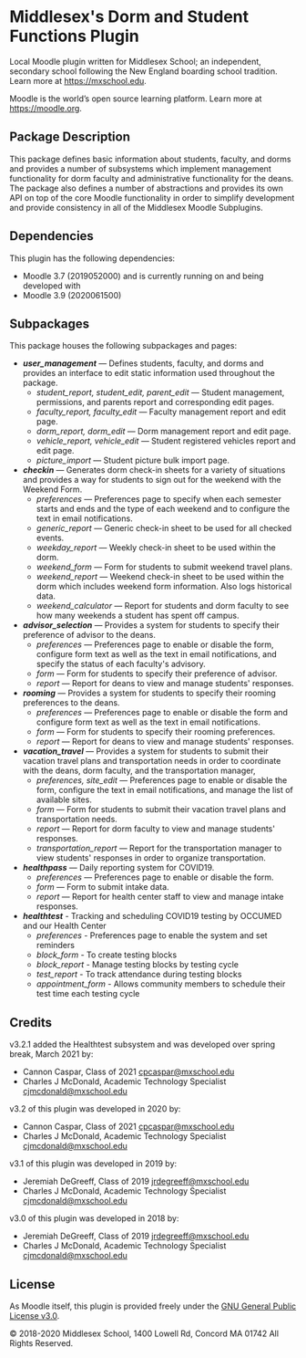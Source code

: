 # Middlesex's Dorm and Student Functions Plugin

Local Moodle plugin written for Middlesex School; an independent, secondary school following the New England boarding school tradition. Learn more at <https://mxschool.edu>.

Moodle is the world’s open source learning platform. Learn more at <https://moodle.org>.

## Package Description
This package defines basic information about students, faculty, and dorms and provides a number of subsystems which implement management functionality for dorm faculty and administrative functionality for the deans. The package also defines a number of abstractions and provides its own API on top of the core Moodle functionality in order to simplify development and provide consistency in all of the Middlesex Moodle Subplugins.

## Dependencies
This plugin has the following dependencies:
- Moodle 3.7 (2019052000)
and is currently running on and being developed with
- Moodle 3.9 (2020061500)

## Subpackages
This package houses the following subpackages and pages:
- **_user_management_** — Defines students, faculty, and dorms and provides an interface to edit static information used throughout the package.
    - _student_report, student_edit, parent_edit_ — Student management, permissions, and parents report and corresponding edit pages.
    - _faculty_report, faculty_edit_ — Faculty management report and edit page.
    - _dorm_report, dorm_edit_ — Dorm management report and edit page.
    - _vehicle_report, vehicle_edit_ — Student registered vehicles report and edit page.
    - _picture_import_ — Student picture bulk import page.
- **_checkin_** — Generates dorm check-in sheets for a variety of situations and provides a way for students to sign out for the weekend with the Weekend Form.
    - _preferences_ — Preferences page to specify when each semester starts and ends and the type of each weekend and to configure the text in email notifications.
    - _generic_report_ — Generic check-in sheet to be used for all checked events.
    - _weekday_report_ — Weekly check-in sheet to be used within the dorm.
    - _weekend_form_ — Form for students to submit weekend travel plans.
    - _weekend_report_ — Weekend check-in sheet to be used within the dorm which includes weekend form information. Also logs historical data.
    - _weekend_calculator_ — Report for students and dorm faculty to see how many weekends a student has spent off campus.
- **_advisor_selection_** — Provides a system for students to specify their preference of advisor to the deans.
    - _preferences_ — Preferences page to enable or disable the form, configure form text as well as the text in email notifications, and specify the status of each faculty's advisory.
    - _form_ — Form for students to specify their preference of advisor.
    - _report_ — Report for deans to view and manage students' responses.
- **_rooming_** — Provides a system for students to specify their rooming preferences to the deans.
    - _preferences_ — Preferences page to enable or disable the form and configure form text as well as the text in email notifications.
    - _form_ — Form for students to specify their rooming preferences.
    - _report_ — Report for deans to view and manage students' responses.
- **_vacation_travel_** — Provides a system for students to submit their vacation travel plans and transportation needs in order to coordinate with the deans, dorm faculty, and the transportation manager,
    - _preferences, site_edit_ — Preferences page to enable or disable the form, configure the text in email notifications, and manage the list of available sites.
    - _form_ — Form for students to submit their vacation travel plans and transportation needs.
    - _report_ — Report for dorm faculty to view and manage students' responses.
    - _transportation_report_ — Report for the transportation manager to view students' responses in order to organize transportation.
- **_healthpass_** — Daily reporting system for COVID19.
    - _preferences_ — Preferences page to enable or disable the form.
    - _form_ — Form to submit intake data.
    - _report_ — Report for health center staff to view and manage intake responses.
- **_healthtest_** - Tracking and scheduling COVID19 testing by OCCUMED and our Health Center
    - _preferences_ - Preferences page to enable the system and set reminders
    - _block_form_ - To create testing blocks
    - _block_report_ - Manage testing blocks by testing cycle
    - _test_report_ - To track attendance during testing blocks
    - _appointment_form_ - Allows community members to schedule their test time each testing cycle

## Credits
v3.2.1 added the Healthtest subsystem and was developed over spring break, March 2021 by:
- Cannon Caspar, Class of 2021 <cpcaspar@mxschool.edu>
- Charles J McDonald, Academic Technology Specialist <cjmcdonald@mxschool.edu>

v3.2 of this plugin was developed in 2020 by:
- Cannon Caspar, Class of 2021 <cpcaspar@mxschool.edu>
- Charles J McDonald, Academic Technology Specialist <cjmcdonald@mxschool.edu>

v3.1 of this plugin was developed in 2019 by:
- Jeremiah DeGreeff, Class of 2019 <jrdegreeff@mxschool.edu>
- Charles J McDonald, Academic Technology Specialist <cjmcdonald@mxschool.edu>

v3.0 of this plugin was developed in 2018 by:
- Jeremiah DeGreeff, Class of 2019 <jrdegreeff@mxschool.edu>
- Charles J McDonald, Academic Technology Specialist <cjmcdonald@mxschool.edu>

## License
As Moodle itself, this plugin is provided freely under the [GNU General Public License v3.0](/COPYING.txt).

© 2018-2020 Middlesex School, 1400 Lowell Rd, Concord MA 01742 All Rights Reserved.
